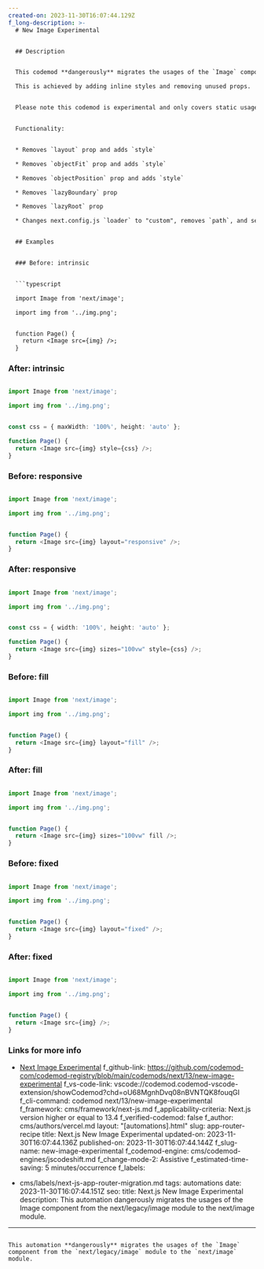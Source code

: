 ```yaml
---
created-on: 2023-11-30T16:07:44.129Z
f_long-description: >-
  # New Image Experimental


  ## Description


  This codemod **dangerously** migrates the usages of the `Image` component from the `next/legacy/image` module to the `next/image` module.

  This is achieved by adding inline styles and removing unused props.


  Please note this codemod is experimental and only covers static usage (such as `<Image src={img} layout="responsive" />`) but not dynamic usage (such as `<Image {...props} />`).


  Functionality:


  * Removes `layout` prop and adds `style`

  * Removes `objectFit` prop and adds `style`

  * Removes `objectPosition` prop and adds `style`

  * Removes `lazyBoundary` prop

  * Removes `lazyRoot` prop

  * Changes next.config.js `loader` to "custom", removes `path`, and sets `loaderFile` to a new file.


  ## Examples


  ### Before: intrinsic


  ```typescript

  import Image from 'next/image';

  import img from '../img.png';


  function Page() {
  	return <Image src={img} />;
  }

  ```


  ### After: intrinsic


  ```typescript

  import Image from 'next/image';

  import img from '../img.png';


  const css = { maxWidth: '100%', height: 'auto' };

  function Page() {
  	return <Image src={img} style={css} />;
  }

  ```


  ### Before: responsive


  ```typescript

  import Image from 'next/image';

  import img from '../img.png';


  function Page() {
  	return <Image src={img} layout="responsive" />;
  }

  ```


  ### After: responsive


  ```typescript

  import Image from 'next/image';

  import img from '../img.png';


  const css = { width: '100%', height: 'auto' };

  function Page() {
  	return <Image src={img} sizes="100vw" style={css} />;
  }

  ```


  ### Before: fill


  ```typescript

  import Image from 'next/image';

  import img from '../img.png';


  function Page() {
  	return <Image src={img} layout="fill" />;
  }

  ```


  ### After: fill


  ```typescript

  import Image from 'next/image';

  import img from '../img.png';


  function Page() {
  	return <Image src={img} sizes="100vw" fill />;
  }

  ```


  ### Before: fixed


  ```typescript

  import Image from 'next/image';

  import img from '../img.png';


  function Page() {
  	return <Image src={img} layout="fixed" />;
  }

  ```


  ### After: fixed


  ```typescript

  import Image from 'next/image';

  import img from '../img.png';


  function Page() {
  	return <Image src={img} />;
  }

  ```


  ### Links for more info


  * [Next Image Experimental](https://nextjs.org/docs/pages/building-your-application/upgrading/codemods#next-image-experimental)
f_github-link: https://github.com/codemod-com/codemod-registry/blob/main/codemods/next/13/new-image-experimental
f_vs-code-link: vscode://codemod.codemod-vscode-extension/showCodemod?chd=oU68MgnhDvq08nBVNTQK8fouqGI
f_cli-command: codemod next/13/new-image-experimental
f_framework: cms/framework/next-js.md
f_applicability-criteria: Next.js version higher or equal to 13.4
f_verified-codemod: false
f_author: cms/authors/vercel.md
layout: "[automations].html"
slug: app-router-recipe
title: Next.js New Image Experimental
updated-on: 2023-11-30T16:07:44.136Z
published-on: 2023-11-30T16:07:44.144Z
f_slug-name: new-image-experimental
f_codemod-engine: cms/codemod-engines/jscodeshift.md
f_change-mode-2: Assistive
f_estimated-time-saving: 5 minutes/occurrence
f_labels:
  - cms/labels/next-js-app-router-migration.md
tags: automations
date: 2023-11-30T16:07:44.151Z
seo:
  title: Next.js New Image Experimental
  description: This automation dangerously migrates the usages of the Image component
    from the next/legacy/image module to the next/image module.
---
```

This automation **dangerously** migrates the usages of the `Image` component from the `next/legacy/image` module to the `next/image` module.